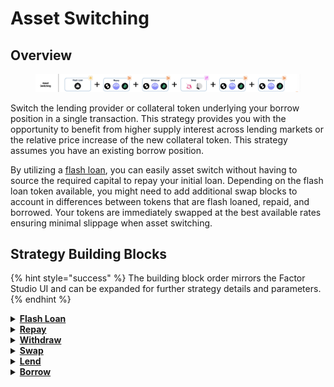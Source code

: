 # Asset Switching

## Overview

<figure><img src="../../../.gitbook/assets/image (15).png" alt=""><figcaption></figcaption></figure>

Switch the lending provider or collateral token underlying your borrow position in a single transaction. This strategy provides you with the opportunity to benefit from higher supply interest across lending markets or the relative price increase of the new collateral token. This strategy assumes you have an existing borrow position.

By utilizing a [flash loan](../../../factor-building-blocks/flash-loan/concepts/flash-loan.md), you can easily asset switch without having to source the required capital to repay your initial loan. Depending on the flash loan token available, you might need to add additional swap blocks to account in differences between tokens that are flash loaned, repaid, and borrowed. Your tokens are immediately swapped at the best available rates ensuring minimal slippage when asset switching.

## Strategy Building Blocks

{% hint style="success" %}
The building block order mirrors the Factor Studio UI and can be expanded for further strategy details and parameters.
{% endhint %}

<details>

<summary><a href="../../../factor-building-blocks/flash-loan/"><strong>Flash Loan</strong></a></summary>

* Flash loan the debt token to be repaid in full.
* If there is no flash loan market for your debt token, you will need to add a [Swap Building Block](../../../factor-building-blocks/swap/) and flash loan the value of your debt to be swapped.

</details>

<details>

<summary><a href="../../../factor-building-blocks/borrow.md"><strong>Repay</strong></a></summary>

* Repay the full amount of debt owed.

</details>

<details>

<summary><a href="../../../factor-building-blocks/lend.md"><strong>Withdraw</strong></a></summary>

* Withdraw all of your collateral token from the lending pool.

</details>

<details>

<summary><a href="../../../factor-building-blocks/swap/"><strong>Swap</strong></a></summary>

* Exchange all of your withdrawn collateral token for the new target collateral token.

</details>

<details>

<summary><a href="../../../factor-building-blocks/lend.md"><strong>Lend</strong></a></summary>

* Lend all of the newly swapped collateral tokens to the target lending market.
* The tokens which you can borrow will be determined by the underlying lending market.

</details>

<details>

<summary><a href="../../../factor-building-blocks/borrow.md"><strong>Borrow</strong></a></summary>

* Select the new debt token.
* Input a borrow amount which deducts the accrued interest from previous position and includes an additional buffer for any price fluctuations.
* If your flash loan token differs from the new debt token, add an additional [Swap Building Block](../../../factor-building-blocks/swap/) to exchange borrowed tokens for flash loan tokens.

</details>
